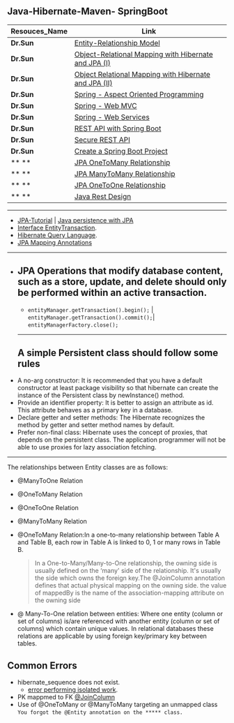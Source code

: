 ## Java-Hibernate-Maven- SpringBoot
Resouces_Name  |Link
--- |---
**Dr.Sun** |[Entity-Relationship Model](https://www.youtube.com/watch?v=gWm3lL7HZUg)
**Dr.Sun** |[Object-Relational Mapping with Hibernate and JPA (I)](https://www.youtube.com/watch?v=L91Lbinp_RU)
**Dr.Sun** |[Object Relational Mapping with Hibernate and JPA (II)](https://www.youtube.com/watch?v=KGM3LqDaO8s)
**Dr.Sun** |[Spring - Aspect Oriented Programming](https://www.youtube.com/watch?v=evjB-SXnZ78)
**Dr.Sun** |[Spring - Web MVC](https://www.youtube.com/watch?v=9_Dldx4fTpQ)
**Dr.Sun** |[Spring - Web Services](https://www.youtube.com/watch?v=srqJ5ujwsA4)
**Dr.Sun** |[REST API with Spring Boot](https://www.youtube.com/watch?v=EsLDbRbEcJU)
**Dr.Sun** |[Secure REST API](https://www.youtube.com/watch?v=V-iiEUsJpC0)
**Dr.Sun** |[Create a Spring Boot Project](https://csns.calstatela.edu/wiki/content/cysun/course_materials/cs5220/spring-boot-rest/)
** **      |[JPA OneToMany Relationship](https://youtu.be/qLAT48GP2xc)
** **      |[JPA ManyToMany Relationship ](https://youtu.be/fFeHwMKeHKc)
** **      |[JPA OneToOne Relationship](https://youtu.be/rY0MH-WUZVs)
** **       |[Java Rest Design](https://youtu.be/41PfGySNbx0)
---

* [JPA-Tutorial](https://github.com/RameshMF/JPA-Tutorial) |   [Java persistence with JPA](https://www.infoworld.com/article/3373652/java-persistence-with-jpa-and-hibernate-part-1-entities-and-relationships.html)
* [Interface EntityTransaction](https://www.objectdb.com/api/java/jpa/EntityTransaction).
* [Hibernate Query Language](https://www.tutorialspoint.com/hibernate/hibernate_query_language.htm).
* [JPA Mapping Annotations](https://www.javaguides.net/2018/11/all-jpa-annotations-mapping-annotations.html)
---

* JPA  Operations that modify database content, such as a store, update, and delete should only be performed within an active transaction.
  	---
  - `entityManager.getTransaction().begin();` | `entityManager.getTransaction().commit();`| `entityManagerFactory.close();`
  ---
  A simple Persistent class should follow some rules
  ----
* A no-arg constructor: It is recommended that you have a default constructor at least package visibility so that hibernate can create the   instance of the Persistent class by newInstance() method.
* Provide an identifier property: It is better to assign an attribute as id. This attribute behaves as a primary key in a database.
* Declare getter and setter methods: The Hibernate recognizes the method by getter and setter method names by default.
* Prefer non-final class: Hibernate uses the concept of proxies, that depends on the persistent class. The application programmer will not be able to use proxies for lazy association fetching.


---
   The relationships between Entity classes are as follows:

- @ManyToOne Relation
- @OneToMany Relation
- @OneToOne Relation
- @ManyToMany Relation

- @OneToMany Relation:In a one-to-many relationship between Table A and Table B, each row in Table A is linked to 0, 1 or many rows in Table B.
   > In a One-to-Many/Many-to-One relationship, the owning side is usually defined on the ‘many' side of the relationship. It's usually the side which owns the     foreign key.The @JoinColumn annotation defines that actual physical mapping on the owning side.
   >  the value of mappedBy is the name of the association-mapping attribute on the owning side



- @ Many-To-One relation between entities: Where one entity (column or set of columns) is/are referenced with another entity (column or set of columns) which contain unique values. In relational databases these relations are applicable by using foreign key/primary key between tables.








Common Errors
---
 * hibernate_sequence  does not exist. 
    * [error performing isolated work](https://coderanch.com/t/487173/databases/hibernate-sequence-exist).
 * PK mappmed to FK [@JoinColumn](https://stackoverflow.com/questions/11938253/whats-the-difference-between-joincolumn-and-mappedby-when-using-a-jpa-onetoma)
 * Use of @OneToMany or @ManyToMany targeting an unmapped class `You forgot the @Entity annotation on the ***** class.`
